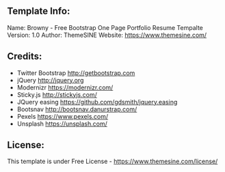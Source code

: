 Template Info:
-----------------------
Name: 		Browny - Free Bootstrap One Page Portfolio Resume Tempalte
Version: 	1.0
Author: 	ThemeSINE
Website: 	https://www.themesine.com/

Credits:
-----------------------
- Twitter Bootstrap http://getbootstrap.com
- jQuery http://jquery.org
- Modernizr https://modernizr.com/
- Sticky.js http://stickyjs.com/
- JQuery easing https://github.com/gdsmith/jquery.easing
- Bootsnav http://bootsnav.danurstrap.com/
- Pexels https://www.pexels.com/
- Unsplash https://unsplash.com/

License:
-----------------------
This template is under Free License - https://www.themesine.com/license/